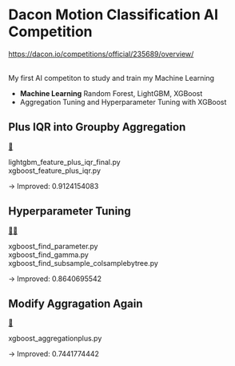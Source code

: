 Dacon Motion Classification AI Competition
=============
https://dacon.io/competitions/official/235689/overview/ </br></br>


My first AI competiton to study and train my Machine Learning </br>

- **Machine Learning** Random Forest, LightGBM, XGBoost
- Aggregation Tuning and Hyperparameter Tuning with XGBoost


Plus IQR into Groupby Aggregation
-------------
[🌊](https://callicse.blogspot.com/2021/02/05-02-12-dacon-235689-groupy-agg-iqr.html) </br>

lightgbm_feature_plus_iqr_final.py </br>
xgboost_feature_plus_iqr.py </br>

-> Improved: 0.9124154083


Hyperparameter Tuning
-------------
[🌊](https://callicse.blogspot.com/2021/02/dacon-06-02-12-xgboost.html)[🌊](https://callicse.blogspot.com/2021/02/dacon-235689-07-02-21.html)
 </br>

xgboost_find_parameter.py </br>
xgboost_find_gamma.py </br> 
xgboost_find_subsample_colsamplebytree.py </br>

-> Improved: 0.8640695542


Modify Aggragation Again
-------------
[🌊](https://callicse.blogspot.com/2021/02/dacon-235689-08-02-21-aggregation.html) </br>

xgboost_aggregationplus.py  </br>

-> Improved: 0.7441774442
